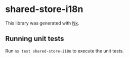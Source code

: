 # shared-store-i18n

This library was generated with [Nx](https://nx.dev).

## Running unit tests

Run `nx test shared-store-i18n` to execute the unit tests.
